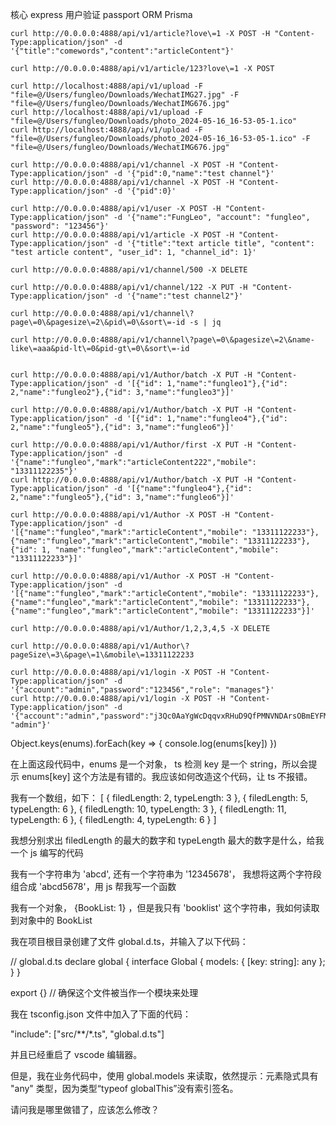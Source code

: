 核心 express
用户验证 passport
ORM Prisma

```
curl http://0.0.0.0:4888/api/v1/article?love\=1 -X POST -H "Content-Type:application/json" -d '{"title":"comewords","content":"articleContent"}'

curl http://0.0.0.0:4888/api/v1/article/123?love\=1 -X POST

curl http://localhost:4888/api/v1/upload -F "file=@/Users/fungleo/Downloads/WechatIMG27.jpg" -F "file=@/Users/fungleo/Downloads/WechatIMG676.jpg"
curl http://localhost:4888/api/v1/upload -F "file=@/Users/fungleo/Downloads/photo_2024-05-16_16-53-05-1.ico"
curl http://localhost:4888/api/v1/upload -F "file=@/Users/fungleo/Downloads/photo_2024-05-16_16-53-05-1.ico" -F "file=@/Users/fungleo/Downloads/WechatIMG676.jpg"

curl http://0.0.0.0:4888/api/v1/channel -X POST -H "Content-Type:application/json" -d '{"pid":0,"name":"test channel"}'
curl http://0.0.0.0:4888/api/v1/channel -X POST -H "Content-Type:application/json" -d '{"pid":0}'

curl http://0.0.0.0:4888/api/v1/user -X POST -H "Content-Type:application/json" -d '{"name":"FungLeo", "account": "fungleo", "password": "123456"}'
curl http://0.0.0.0:4888/api/v1/article -X POST -H "Content-Type:application/json" -d '{"title":"text article title", "content": "test article content", "user_id": 1, "channel_id": 1}'

curl http://0.0.0.0:4888/api/v1/channel/500 -X DELETE

curl http://0.0.0.0:4888/api/v1/channel/122 -X PUT -H "Content-Type:application/json" -d '{"name":"test channel2"}'

curl http://0.0.0.0:4888/api/v1/channel\?page\=0\&pagesize\=2\&pid\=0\&sort\=-id -s | jq

curl http://0.0.0.0:4888/api/v1/channel\?page\=0\&pagesize\=2\&name-like\=aaa&pid-lt\=0&pid-gt\=0\&sort\=-id


curl http://0.0.0.0:4888/api/v1/Author/batch -X PUT -H "Content-Type:application/json" -d '[{"id": 1,"name":"fungleo1"},{"id": 2,"name":"fungleo2"},{"id": 3,"name":"fungleo3"}]'

curl http://0.0.0.0:4888/api/v1/Author/batch -X PUT -H "Content-Type:application/json" -d '[{"id": 1,"name":"fungleo4"},{"id": 2,"name":"fungleo5"},{"id": 3,"name":"fungleo6"}]'

curl http://0.0.0.0:4888/api/v1/Author/first -X PUT -H "Content-Type:application/json" -d '{"name":"fungleo","mark":"articleContent222","mobile": "13311122235"}'
curl http://0.0.0.0:4888/api/v1/Author/batch -X PUT -H "Content-Type:application/json" -d '[{"name":"fungleo4"},{"id": 2,"name":"fungleo5"},{"id": 3,"name":"fungleo6"}]'

curl http://0.0.0.0:4888/api/v1/Author -X POST -H "Content-Type:application/json" -d '[{"name":"fungleo","mark":"articleContent","mobile": "13311122233"},{"name":"fungleo","mark":"articleContent","mobile": "13311122233"},{"id": 1, "name":"fungleo","mark":"articleContent","mobile": "13311122233"}]'

curl http://0.0.0.0:4888/api/v1/Author -X POST -H "Content-Type:application/json" -d '[{"name":"fungleo","mark":"articleContent","mobile": "13311122233"},{"name":"fungleo","mark":"articleContent","mobile": "13311122233"},{"name":"fungleo","mark":"articleContent","mobile": "13311122233"}]'

curl http://0.0.0.0:4888/api/v1/Author/1,2,3,4,5 -X DELETE

curl http://0.0.0.0:4888/api/v1/Author\?pageSize\=3\&page\=1\&mobile\=13311122233

curl http://0.0.0.0:4888/api/v1/login -X POST -H "Content-Type:application/json" -d '{"account":"admin","password":"123456","role": "manages"}'
curl http://0.0.0.0:4888/api/v1/login -X POST -H "Content-Type:application/json" -d '{"account":"admin","password":"j3Qc0AaYgWcDqqvxRHuD9QfPMNVNDArsOBmEYFMVAfMeV5U/1gSoq5Y2rleI1gUmX2qPICVIu5iPGobBd/MKuE1+XnvRswZta4A4bhx5I76hyypcuKcoUKpGj/6X/gVAkMcDoARnqnaoyuODh7nBr4xBSN1PLZoo1fVwAgoj2hM=","role": "admin"}'
```

Object.keys(enums).forEach(key => {
console.log(enums[key])
})

在上面这段代码中，enums 是一个对象， ts 检测 key 是一个 string，所以会提示 enums[key] 这个方法是有错的。我应该如何改造这个代码，让 ts 不报错。

我有一个数组，如下：
[
{ filedLength: 2, typeLength: 3 },
{ filedLength: 5, typeLength: 6 },
{ filedLength: 10, typeLength: 3 },
{ filedLength: 11, typeLength: 6 },
{ filedLength: 4, typeLength: 6 }
]

我想分别求出 filedLength 的最大的数字和 typeLength 最大的数字是什么，给我一个 js 编写的代码

我有一个字符串为 'abcd', 还有一个字符串为 '12345678'， 我想将这两个字符段组合成 'abcd5678'，用 js 帮我写一个函数

我有一个对象， {BookList: 1} ，但是我只有 'booklist' 这个字符串，我如何读取到对象中的 BookList

我在项目根目录创建了文件 global.d.ts，并输入了以下代码：

// global.d.ts
declare global {
interface Global {
models: { [key: string]: any };
}
}

export {} // 确保这个文件被当作一个模块来处理

我在 tsconfig.json 文件中加入了下面的代码：

"include": ["src/**/*.ts", "global.d.ts"]

并且已经重启了 vscode 编辑器。

但是，我在业务代码中，使用 global.models 来读取，依然提示：元素隐式具有 "any" 类型，因为类型“typeof globalThis”没有索引签名。

请问我是哪里做错了，应该怎么修改？

